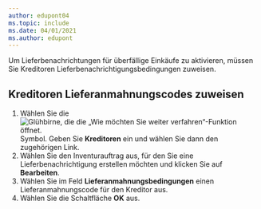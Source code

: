 ```yaml
---
author: edupont04
ms.topic: include
ms.date: 04/01/2021
ms.author: edupont
---
```

Um Lieferbenachrichtungen für überfällige Einkäufe zu aktivieren, müssen Sie Kreditoren Lieferbenachrichtigungsbedingungen zuweisen.  

## <a name="to-assign-delivery-reminder-codes-to-vendors"></a>Kreditoren Lieferanmahnungscodes zuweisen

1. Wählen Sie die ![Glühbirne, die die „Wie möchten Sie weiter verfahren“-Funktion öffnet.](../../../media/ui-search/search_small.png "Tell me-Funktion") Symbol. Geben Sie **Kreditoren** ein und wählen Sie dann den zugehörigen Link.  
2. Wählen Sie den Inventurauftrag aus, für den Sie eine Lieferbenachrichtigung erstellen möchten und klicken Sie auf **Bearbeiten**.  
3. Wählen Sie im Feld **Lieferanmahnungsbedingungen** einen Lieferanmahnungscode für den Kreditor aus.  
4. Wählen Sie die Schaltfläche **OK** aus.  
